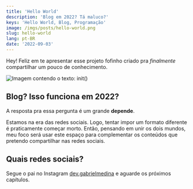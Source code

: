 ```yaml
---
title: 'Hello World'
description: 'Blog em 2022? Tá maluco?'
keys: 'Hello World, Blog, Programação'
image: /imgs/posts/hello-world.png
slug: hello-world
lang: pt-BR
date: '2022-09-03'
---
```


Hey! Feliz em te apresentar esse projeto fofinho criado pra _finalmente_ compartilhar um pouco de conhecimento.

![Imagem contendo o texto: init()](/imgs/posts/hello-world.webp)

## Blog? Isso funciona em 2022?

A resposta pra essa pergunta é um grande **depende**.

Estamos na era das redes sociais. Logo, tentar impor um formato diferente é praticamente começar morto. Então, pensando em unir os dois mundos, meu foco será usar este espaço para complementar os conteúdos que pretendo compartilhar nas redes sociais.

## Quais redes sociais?

Segue o pai no Instagram [dev.gabrielmedina](https://www.instagram.com/dev.gabrielmedina/) e aguarde os próximos capítulos.
